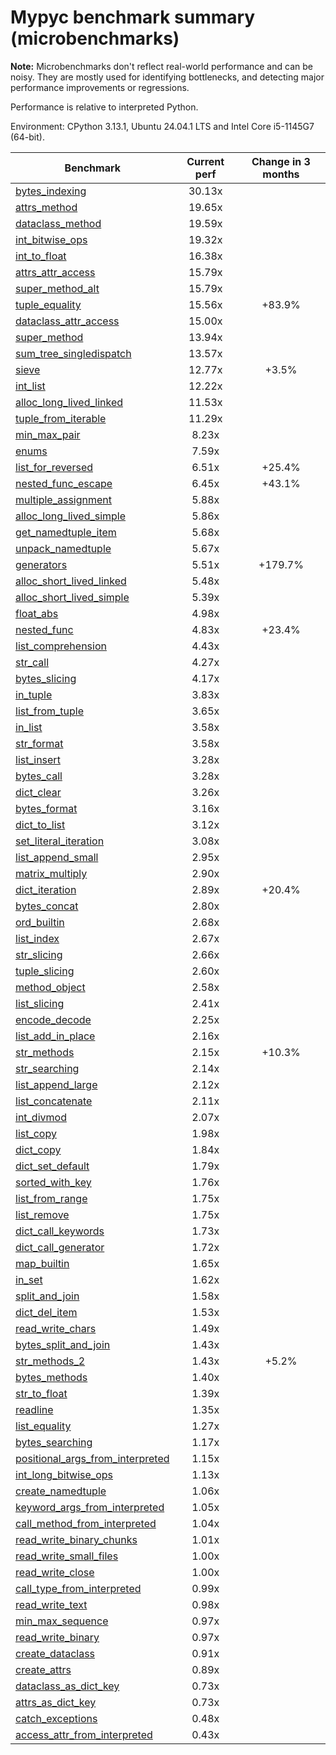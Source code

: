 # Mypyc benchmark summary (microbenchmarks)

**Note:** Microbenchmarks don't reflect real-world performance and can be noisy.
           They are mostly used for identifying bottlenecks, and detecting major performance
           improvements or regressions.

Performance is relative to interpreted Python.

Environment: CPython 3.13.1, Ubuntu 24.04.1 LTS and Intel Core i5-1145G7 (64-bit).

| Benchmark | Current perf | Change in 3 months |
| --- | :---: | :---: |
| [bytes_indexing](benchmarks/bytes_indexing.md) | 30.13x |  |
| [attrs_method](benchmarks/attrs_method.md) | 19.65x |  |
| [dataclass_method](benchmarks/dataclass_method.md) | 19.59x |  |
| [int_bitwise_ops](benchmarks/int_bitwise_ops.md) | 19.32x |  |
| [int_to_float](benchmarks/int_to_float.md) | 16.38x |  |
| [attrs_attr_access](benchmarks/attrs_attr_access.md) | 15.79x |  |
| [super_method_alt](benchmarks/super_method_alt.md) | 15.79x |  |
| [tuple_equality](benchmarks/tuple_equality.md) | 15.56x | +83.9% |
| [dataclass_attr_access](benchmarks/dataclass_attr_access.md) | 15.00x |  |
| [super_method](benchmarks/super_method.md) | 13.94x |  |
| [sum_tree_singledispatch](benchmarks/sum_tree_singledispatch.md) | 13.57x |  |
| [sieve](benchmarks/sieve.md) | 12.77x | +3.5% |
| [int_list](benchmarks/int_list.md) | 12.22x |  |
| [alloc_long_lived_linked](benchmarks/alloc_long_lived_linked.md) | 11.53x |  |
| [tuple_from_iterable](benchmarks/tuple_from_iterable.md) | 11.29x |  |
| [min_max_pair](benchmarks/min_max_pair.md) | 8.23x |  |
| [enums](benchmarks/enums.md) | 7.59x |  |
| [list_for_reversed](benchmarks/list_for_reversed.md) | 6.51x | +25.4% |
| [nested_func_escape](benchmarks/nested_func_escape.md) | 6.45x | +43.1% |
| [multiple_assignment](benchmarks/multiple_assignment.md) | 5.88x |  |
| [alloc_long_lived_simple](benchmarks/alloc_long_lived_simple.md) | 5.86x |  |
| [get_namedtuple_item](benchmarks/get_namedtuple_item.md) | 5.68x |  |
| [unpack_namedtuple](benchmarks/unpack_namedtuple.md) | 5.67x |  |
| [generators](benchmarks/generators.md) | 5.51x | +179.7% |
| [alloc_short_lived_linked](benchmarks/alloc_short_lived_linked.md) | 5.48x |  |
| [alloc_short_lived_simple](benchmarks/alloc_short_lived_simple.md) | 5.39x |  |
| [float_abs](benchmarks/float_abs.md) | 4.98x |  |
| [nested_func](benchmarks/nested_func.md) | 4.83x | +23.4% |
| [list_comprehension](benchmarks/list_comprehension.md) | 4.43x |  |
| [str_call](benchmarks/str_call.md) | 4.27x |  |
| [bytes_slicing](benchmarks/bytes_slicing.md) | 4.17x |  |
| [in_tuple](benchmarks/in_tuple.md) | 3.83x |  |
| [list_from_tuple](benchmarks/list_from_tuple.md) | 3.65x |  |
| [in_list](benchmarks/in_list.md) | 3.58x |  |
| [str_format](benchmarks/str_format.md) | 3.58x |  |
| [list_insert](benchmarks/list_insert.md) | 3.28x |  |
| [bytes_call](benchmarks/bytes_call.md) | 3.28x |  |
| [dict_clear](benchmarks/dict_clear.md) | 3.26x |  |
| [bytes_format](benchmarks/bytes_format.md) | 3.16x |  |
| [dict_to_list](benchmarks/dict_to_list.md) | 3.12x |  |
| [set_literal_iteration](benchmarks/set_literal_iteration.md) | 3.08x |  |
| [list_append_small](benchmarks/list_append_small.md) | 2.95x |  |
| [matrix_multiply](benchmarks/matrix_multiply.md) | 2.90x |  |
| [dict_iteration](benchmarks/dict_iteration.md) | 2.89x | +20.4% |
| [bytes_concat](benchmarks/bytes_concat.md) | 2.80x |  |
| [ord_builtin](benchmarks/ord_builtin.md) | 2.68x |  |
| [list_index](benchmarks/list_index.md) | 2.67x |  |
| [str_slicing](benchmarks/str_slicing.md) | 2.66x |  |
| [tuple_slicing](benchmarks/tuple_slicing.md) | 2.60x |  |
| [method_object](benchmarks/method_object.md) | 2.58x |  |
| [list_slicing](benchmarks/list_slicing.md) | 2.41x |  |
| [encode_decode](benchmarks/encode_decode.md) | 2.25x |  |
| [list_add_in_place](benchmarks/list_add_in_place.md) | 2.16x |  |
| [str_methods](benchmarks/str_methods.md) | 2.15x | +10.3% |
| [str_searching](benchmarks/str_searching.md) | 2.14x |  |
| [list_append_large](benchmarks/list_append_large.md) | 2.12x |  |
| [list_concatenate](benchmarks/list_concatenate.md) | 2.11x |  |
| [int_divmod](benchmarks/int_divmod.md) | 2.07x |  |
| [list_copy](benchmarks/list_copy.md) | 1.98x |  |
| [dict_copy](benchmarks/dict_copy.md) | 1.84x |  |
| [dict_set_default](benchmarks/dict_set_default.md) | 1.79x |  |
| [sorted_with_key](benchmarks/sorted_with_key.md) | 1.76x |  |
| [list_from_range](benchmarks/list_from_range.md) | 1.75x |  |
| [list_remove](benchmarks/list_remove.md) | 1.75x |  |
| [dict_call_keywords](benchmarks/dict_call_keywords.md) | 1.73x |  |
| [dict_call_generator](benchmarks/dict_call_generator.md) | 1.72x |  |
| [map_builtin](benchmarks/map_builtin.md) | 1.65x |  |
| [in_set](benchmarks/in_set.md) | 1.62x |  |
| [split_and_join](benchmarks/split_and_join.md) | 1.58x |  |
| [dict_del_item](benchmarks/dict_del_item.md) | 1.53x |  |
| [read_write_chars](benchmarks/read_write_chars.md) | 1.49x |  |
| [bytes_split_and_join](benchmarks/bytes_split_and_join.md) | 1.43x |  |
| [str_methods_2](benchmarks/str_methods_2.md) | 1.43x | +5.2% |
| [bytes_methods](benchmarks/bytes_methods.md) | 1.40x |  |
| [str_to_float](benchmarks/str_to_float.md) | 1.39x |  |
| [readline](benchmarks/readline.md) | 1.35x |  |
| [list_equality](benchmarks/list_equality.md) | 1.27x |  |
| [bytes_searching](benchmarks/bytes_searching.md) | 1.17x |  |
| [positional_args_from_interpreted](benchmarks/positional_args_from_interpreted.md) | 1.15x |  |
| [int_long_bitwise_ops](benchmarks/int_long_bitwise_ops.md) | 1.13x |  |
| [create_namedtuple](benchmarks/create_namedtuple.md) | 1.06x |  |
| [keyword_args_from_interpreted](benchmarks/keyword_args_from_interpreted.md) | 1.05x |  |
| [call_method_from_interpreted](benchmarks/call_method_from_interpreted.md) | 1.04x |  |
| [read_write_binary_chunks](benchmarks/read_write_binary_chunks.md) | 1.01x |  |
| [read_write_small_files](benchmarks/read_write_small_files.md) | 1.00x |  |
| [read_write_close](benchmarks/read_write_close.md) | 1.00x |  |
| [call_type_from_interpreted](benchmarks/call_type_from_interpreted.md) | 0.99x |  |
| [read_write_text](benchmarks/read_write_text.md) | 0.98x |  |
| [min_max_sequence](benchmarks/min_max_sequence.md) | 0.97x |  |
| [read_write_binary](benchmarks/read_write_binary.md) | 0.97x |  |
| [create_dataclass](benchmarks/create_dataclass.md) | 0.91x |  |
| [create_attrs](benchmarks/create_attrs.md) | 0.89x |  |
| [dataclass_as_dict_key](benchmarks/dataclass_as_dict_key.md) | 0.73x |  |
| [attrs_as_dict_key](benchmarks/attrs_as_dict_key.md) | 0.73x |  |
| [catch_exceptions](benchmarks/catch_exceptions.md) | 0.48x |  |
| [access_attr_from_interpreted](benchmarks/access_attr_from_interpreted.md) | 0.43x |  |
